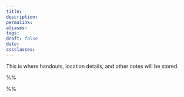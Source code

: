 ```yaml
---
title: 
description: 
permalink: 
aliases: 
tags: 
draft: false
date: 
cssclasses:
---
```

This is where handouts, location details, and other notes will be stored.

%%


%%